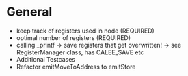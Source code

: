 # General

- keep track of registers used in node (REQUIRED)
- optimal number of registers (REQUIRED)
- calling _printf -> save registers that get overwritten! -> see RegisterManager class, has CALEE_SAVE etc
- Additional Testcases
- Refactor emitMoveToAddress to emitStore